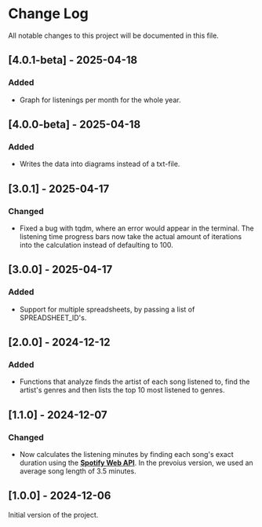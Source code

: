 # Change Log
All notable changes to this project will be documented in this file.

## [4.0.1-beta] - 2025-04-18

### Added
- Graph for listenings per month for the whole year.

## [4.0.0-beta] - 2025-04-18

### Added
- Writes the data into diagrams instead of a txt-file.

## [3.0.1] - 2025-04-17

### Changed
- Fixed a bug with tqdm, where an error would appear in the terminal. The listening time progress bars now take the actual amount of iterations into the calculation instead of defaulting to 100.

## [3.0.0] - 2025-04-17

### Added
- Support for multiple spreadsheets, by passing a list of SPREADSHEET_ID's.

## [2.0.0] - 2024-12-12

### Added
- Functions that analyze finds the artist of each song listened to, find the artist's genres and then lists the top 10 most listened to genres.

## [1.1.0] - 2024-12-07

### Changed
- Now calculates the listening minutes by finding each song's exact duration using the **[Spotify Web API](https://developer.spotify.com/documentation/web-api)**. In the prevoius version, we used an average song length of 3.5 minutes.

## [1.0.0] - 2024-12-06

Initial version of the project.